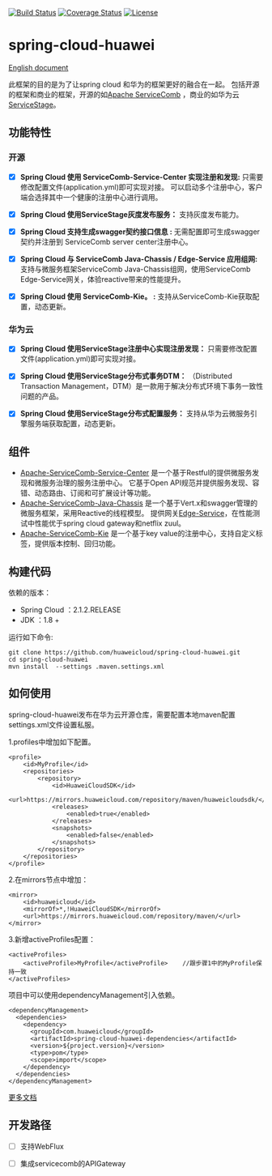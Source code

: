 [![Build Status](https://travis-ci.org/huaweicloud/spring-cloud-huawei.svg?branch=master)](https://travis-ci.org/huaweicloud/spring-cloud-huawei)
[![Coverage Status](https://coveralls.io/repos/github/huaweicloud/spring-cloud-huawei/badge.svg?branch=master)](https://coveralls.io/github/huaweicloud/spring-cloud-huawei?branch=master)
[![License](https://img.shields.io/badge/license-Apache%202-4EB1BA.svg)](https://www.apache.org/licenses/LICENSE-2.0.html)

# spring-cloud-huawei

[English document](https://github.com/huaweicloud/spring-cloud-huawei)

此框架的目的是为了让spring cloud 和华为的框架更好的融合在一起。
包括开源的框架和商业的框架，开源的如[Apache ServiceComb](http://servicecomb.apache.org)
，商业的如华为云[ServiceStage](https://www.huaweicloud.com/product/servicestage.html)。
## 功能特性
### 开源
- [x] **Spring Cloud 使用 ServiceComb-Service-Center 实现注册和发现:**
只需要修改配置文件(application.yml)即可实现对接。
可以启动多个注册中心，客户端会选择其中一个健康的注册中心进行调用。

- [x] **Spring Cloud 使用ServiceStage灰度发布服务：**
支持灰度发布能力。

- [x] **Spring Cloud 支持生成swagger契约接口信息 :**
无需配置即可生成swagger契约并注册到 ServiceComb server center注册中心。

- [x] **Spring Cloud 与 ServiceComb Java-Chassis / Edge-Service 应用组网:**
支持与微服务框架ServiceComb Java-Chassis组网，使用ServiceComb Edge-Service网关，体验reactive带来的性能提升。

- [x] **Spring Cloud 使用 ServiceComb-Kie。 :**
支持从ServiceComb-Kie获取配置，动态更新。

### 华为云

- [x] **Spring Cloud 使用ServiceStage注册中心实现注册发现：**
只需要修改配置文件(application.yml)即可实现对接。

- [x] **Spring Cloud 使用ServiceStage分布式事务DTM：**
（Distributed Transaction Management，DTM）是一款用于解决分布式环境下事务一致性问题的产品。

- [x] **Spring Cloud 使用ServiceStage分布式配置服务：**
支持从华为云微服务引擎服务端获取配置，动态更新。

## 组件

 * [Apache-ServiceComb-Service-Center](https://github.com/apache/servicecomb-service-center)
  是一个基于Restful的提供微服务发现和微服务治理的服务注册中心。
  它基于Open API规范并提供服务发现、容错、动态路由、订阅和可扩展设计等功能。
 * [Apache-ServiceComb-Java-Chassis](https://github.com/apache/servicecomb-java-chassis)
  是一个基于Vert.x和swagger管理的微服务框架，采用Reactive的线程模型。
  提供网关[Edge-Service](https://support.huaweicloud.com/bestpractice-servicestage/servicestage_bestpractice_0111.html)，在性能测试中性能优于spring cloud gateway和netflix zuul。
 * [Apache-ServiceComb-Kie](https://github.com/apache/servicecomb-kie)
  是一个基于key value的注册中心，支持自定义标签，提供版本控制、回归功能。

## 构建代码

依赖的版本：
* Spring Cloud ：2.1.2.RELEASE
* JDK ：1.8 +

运行如下命令:

	git clone https://github.com/huaweicloud/spring-cloud-huawei.git
	cd spring-cloud-huawei
	mvn install  --settings .maven.settings.xml

## 如何使用
spring-cloud-huawei发布在华为云开源仓库，需要配置本地maven配置settings.xml文件设置私服。
    
1.profiles中增加如下配置。

    <profile>
        <id>MyProfile</id> 
        <repositories>
            <repository>
                <id>HuaweiCloudSDK</id>
                <url>https://mirrors.huaweicloud.com/repository/maven/huaweicloudsdk/</url>
                <releases>
                    <enabled>true</enabled>
                </releases>
                <snapshots>
                    <enabled>false</enabled>
                </snapshots>
            </repository>
        </repositories>
    </profile>
    
2.在mirrors节点中增加：

    <mirror>
        <id>huaweicloud</id>
        <mirrorOf>*,!HuaweiCloudSDK</mirrorOf>
        <url>https://mirrors.huaweicloud.com/repository/maven/</url>
    </mirror>
    
3.新增activeProfiles配置：

    <activeProfiles>
        <activeProfile>MyProfile</activeProfile>    //跟步骤1中的MyProfile保持一致
    </activeProfiles> 
    
项目中可以使用dependencyManagement引入依赖。

    <dependencyManagement>
      <dependencies>
        <dependency>
          <groupId>com.huaweicloud</groupId>
          <artifactId>spring-cloud-huawei-dependencies</artifactId>
          <version>${project.version}</version>
          <type>pom</type>
          <scope>import</scope>
        </dependency>
      </dependencies>
    </dependencyManagement>
[更多文档](https://support.huaweicloud.com/devg-servicestage/cse_java_0054.html)

## 开发路径
- [ ] 支持WebFlux
- [ ] 集成servicecomb的APIGateway

